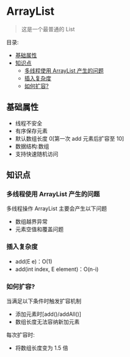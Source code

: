 # ArrayList <!-- omit in toc -->

> 这是一个最普通的 List

目录:

- [基础属性](#基础属性)
- [知识点](#知识点)
  - [多线程使用 ArrayList 产生的问题](#多线程使用-arraylist-产生的问题)
  - [插入复杂度](#插入复杂度)
  - [如何扩容?](#如何扩容)

## 基础属性

- 线程不安全
- 有序保存元素
- 默认数组长度 0[第一次 add 元素后扩容至 10]
- 数据结构:数组
- 支持快速随机访问

## 知识点

### 多线程使用 ArrayList 产生的问题

多线程操作 ArrayList 主要会产生以下问题

- 数组越界异常
- 元素空值和覆盖问题

### 插入复杂度

- add(E e)：O(1)
- add(int index, E element)：O(n-i)

### 如何扩容?

当满足以下条件时触发扩容机制

- 添加元素时[add()/addAll()]
- 数组长度无法容纳新加元素

每次扩容时:

- 将数组长度变为 1.5 倍
